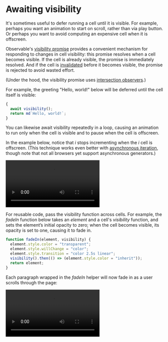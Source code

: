 # Awaiting visibility

It's sometimes useful to defer running a cell until it is visible. For example, perhaps you want an animation to start on scroll, rather than via play button. Or perhaps you want to avoid computing an expensive cell when it is offscreen.

Observable's [visibility promise](https://github.com/observablehq/notebook-stdlib/blob/master/README.md#visibility) provides a convenient mechanism for responding to changes in cell visibility: this promise resolves when a cell becomes visible. If the cell is already visible, the promise is immediately resolved. And if the cell is [invalidated](https://github.com/observablehq/notebook-stdlib/blob/master/README.md#invalidation) before it becomes visible, the promise is rejected to avoid wasted effort.

(Under the hood, the visibility promise uses [intersection observers](https://developer.mozilla.org/docs/Web/API/Intersection_Observer_API).)

For example, the greeting "Hello, world!" below will be deferred until the cell itself is visible:

```js
{
  await visibility();
  return md`Hello, world!`;
}
```

You can likewise await visibility repeatedly in a loop, causing an animation to run only when the cell is visible and to pause when the cell is offscreen. 

In the example below, notice that *i* stops incrementing when the *i* cell is offscreen. (This technique works even better with [asynchronous iteration](https://observablehq.com/@mbostock/introduction-to-asynchronous-iteration), though note that not all browsers yet support asynchronous generators.)

<video
    class="screenshot w-70"
    src="./assets/scrollPause.mp4" alt="An iterating value increases when the cell it's created in is in view, but pauses once a user scrolls up or down making the cell not visible."
    autoplay loop controls = "false">
</video>

For reusable code, pass the visibility function across cells. For example, the *fadeIn* function below takes an *element* and a cell's *visibility* function, and sets the element’s initial opacity to zero; when the cell becomes visible, its opacity is set to one, causing it to fade in.

```js
function fadeIn(element, visibility) {
  element.style.color = "transparent";
  element.style.willChange = "color";
  element.style.transition = "color 2.5s linear";
  visibility().then(() => (element.style.color = "inherit"));
  return element;
}
```

Each paragraph wrapped in the *fadeIn* helper will now fade in as a user scrolls through the page:

<video
    class="screenshot"
    src="./assets/fadeInParagraphs.mp4" alt="As a user scrolls down, paragraph text fades in as the section becomes visible."
    autoplay loop controls = "false">
</video>